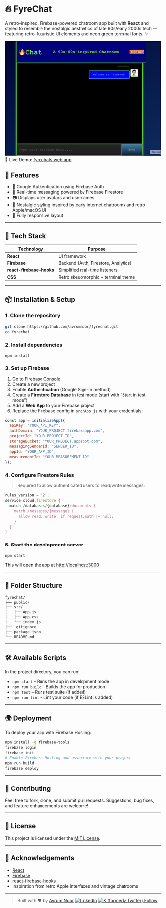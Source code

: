 # 🔥 FyreChat

A retro-inspired, Firebase-powered chatroom app built with **React** and styled to resemble the nostalgic aesthetics of late 90s/early 2000s tech — featuring retro-futuristic UI elements and neon green terminal fonts. ✨

![Screenshot](screenshot.png) <!-- Add a screenshot of your app in the repo -->
🔗 Live Demo: [fyrechats.web.app](https://fyrechats.web.app)
## 🚀 Features

- 🔐 Google Authentication using Firebase Auth
- 💬 Real-time messaging powered by Firebase Firestore
- 📷 Displays user avatars and usernames
- 🎨 Nostalgic styling inspired by early internet chatrooms and retro Apple/macOS UI
- 📱 Fully responsive layout

---

## 🧰 Tech Stack

| Technology        | Purpose                              |
|------------------|--------------------------------------|
| **React**         | UI framework                         |
| **Firebase**      | Backend (Auth, Firestore, Analytics) |
| **react-firebase-hooks** | Simplified real-time listeners   |
| **CSS**           | Retro skeuomorphic + terminal theme |

---

## 📦 Installation & Setup

### 1. Clone the repository

```bash
git clone https://github.com/avrumnoor/fyrechat.git
cd fyrechat
```

### 2. Install dependencies

```bash
npm install
```

### 3. Set up Firebase

1. Go to [Firebase Console](https://console.firebase.google.com/)
2. Create a new project
3. Enable **Authentication** (Google Sign-In method)
4. Create a **Firestore Database** in test mode (start with “Start in test mode”)
5. Add a **Web App** to your Firebase project
6. Replace the Firebase config in `src/App.js` with your credentials:

```js
const app = initializeApp({
  apiKey: "YOUR_API_KEY",
  authDomain: "YOUR_PROJECT.firebaseapp.com",
  projectId: "YOUR_PROJECT_ID",
  storageBucket: "YOUR_PROJECT.appspot.com",
  messagingSenderId: "SENDER_ID",
  appId: "YOUR_APP_ID",
  measurementId: "YOUR_MEASUREMENT_ID"
});
```

### 4. Configure Firestore Rules

> Required to allow authenticated users to read/write messages:

```js
rules_version = '2';
service cloud.firestore {
  match /databases/{database}/documents {
    match /messages/{message} {
      allow read, write: if request.auth != null;
    }
  }
}
```

### 5. Start the development server

```bash
npm start
```

This will open the app at [http://localhost:3000](http://localhost:3000)

---

## 🧪 Folder Structure

```
fyrechat/
├── public/
├── src/
│   ├── App.js
│   ├── App.css
│   └── index.js
├── .gitignore
├── package.json
└── README.md
```

---

## 🛠️ Available Scripts

In the project directory, you can run:

- `npm start` – Runs the app in development mode
- `npm run build` – Builds the app for production
- `npm test` – Runs test suite (if added)
- `npm run lint` – Lint your code (if ESLint is added)

---

## 🌍 Deployment

To deploy your app with Firebase Hosting:

```bash
npm install -g firebase-tools
firebase login
firebase init
# Enable Firebase Hosting and associate with your project
npm run build
firebase deploy
```

---

## 🤝 Contributing

Feel free to fork, clone, and submit pull requests. Suggestions, bug fixes, and feature enhancements are welcome!

---

## 📜 License

This project is licensed under the [MIT License](LICENSE).

---

## 🙌 Acknowledgements

- [React](https://reactjs.org)
- [Firebase](https://firebase.google.com/)
- [react-firebase-hooks](https://github.com/csfrequency/react-firebase-hooks)
- Inspiration from retro Apple interfaces and vintage chatrooms

---

> Built with ❤️ by [Avrum Noor](https://github.com/avrumnoor)
> [![LinkedIn](https://img.shields.io/badge/LinkedIn-0077B5?style=for-the-badge&logo=linkedin&logoColor=white)](https://www.linkedin.com/in/avrumnoor/) [![X (formerly Twitter) Follow](https://img.shields.io/twitter/follow/avrumnoor)](https://x.com/intent/follow?screen_name=avrumnoor)